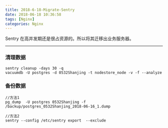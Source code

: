 ```yaml
---
title: 2018-6-18-Migrate-Sentry
date: 2018-06-18 10:36:58
tags: [Nginx]
categories: Nginx
---
```


Sentry 在高并发期还是很占资源的。所以将其迁移出业务服务器。

<!-- more -->

---

### 清理数据

```
sentry cleanup -days 30 -q
vacuumdb -U postgres -d 0532Shanjing -t nodestore_node -v -f --analyze
```

### 备份数据
```
//方法1
pg_dump  -U postgres 0532Shanjing -f /backup/postgres_0532Shanjing_2018-06-16_1.dump

//方法2
sentry --config /etc/sentry export  --exclude
```